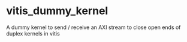 # vitis_dummy_kernel
A dummy kernel to send / receive an AXI stream to close open ends of duplex kernels in vitis
